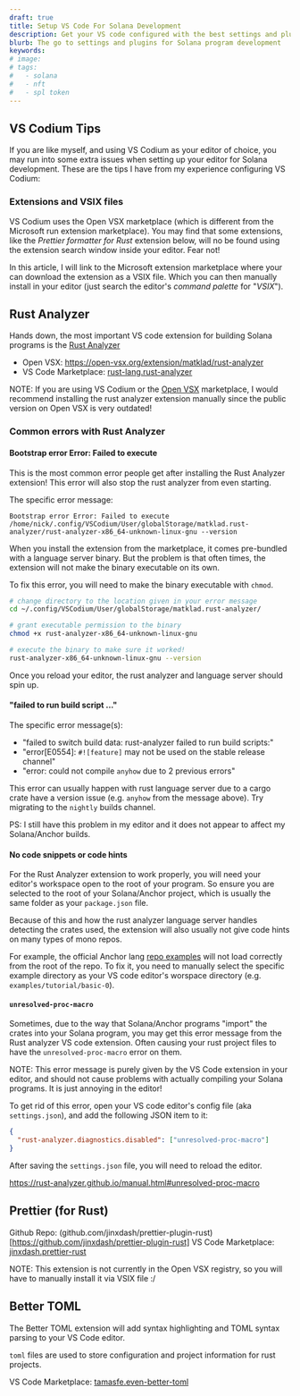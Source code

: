```yaml
---
draft: true
title: Setup VS Code For Solana Development
description: Get your VS code configured with the best settings and plugins for Solana/Anchor program development.
blurb: The go to settings and plugins for Solana program development
keywords:
# image:
# tags:
#   - solana
#   - nft
#   - spl token
---
```


## VS Codium Tips

If you are like myself, and using VS Codium as your editor of choice, you may run into some extra issues when setting up your editor for Solana development. These are the tips I have from my experience configuring VS Codium:

### Extensions and VSIX files

VS Codium uses the Open VSX marketplace (which is different from the Microsoft run extension marketplace). You may find that some extensions, like the _Prettier formatter for Rust_ extension below, will no be found using the extension search window inside your editor. Fear not!

In this article, I will link to the Microsoft extension marketplace where your can download the extension as a VSIX file. Which you can then manually install in your editor (just search the editor's _command palette_ for "_VSIX_").

## Rust Analyzer

Hands down, the most important VS code extension for building Solana programs is the [Rust Analyzer](https://rust-analyzer.github.io/)

- Open VSX: https://open-vsx.org/extension/matklad/rust-analyzer
- VS Code Marketplace: [rust-lang.rust-analyzer](https://marketplace.visualstudio.com/items?itemName=rust-lang.rust-analyzer)

NOTE: If you are using VS Codium or the [Open VSX](https://open-vsx.org/extension/matklad/rust-analyzer) marketplace, I would recommend installing the rust analyzer extension manually since the public version on Open VSX is very outdated!

### Common errors with Rust Analyzer

#### Bootstrap error Error: Failed to execute

This is the most common error people get after installing the Rust Analyzer extension! This error will also stop the rust analyzer from even starting.

The specific error message:

`Bootstrap error Error: Failed to execute /home/nick/.config/VSCodium/User/globalStorage/matklad.rust-analyzer/rust-analyzer-x86_64-unknown-linux-gnu --version`

When you install the extension from the marketplace, it comes pre-bundled with a language server binary. But the problem is that often times, the extension will not make the binary executable on its own.

To fix this error, you will need to make the binary executable with `chmod`.

```bash
# change directory to the location given in your error message
cd ~/.config/VSCodium/User/globalStorage/matklad.rust-analyzer/

# grant executable permission to the binary
chmod +x rust-analyzer-x86_64-unknown-linux-gnu

# execute the binary to make sure it worked!
rust-analyzer-x86_64-unknown-linux-gnu --version
```

Once you reload your editor, the rust analyzer and language server should spin up.

#### "failed to run build script ..."

The specific error message(s):

- "failed to switch build data: rust-analyzer failed to run build scripts:"
- "error[E0554]: `#![feature]` may not be used on the stable release channel"
- "error: could not compile `anyhow` due to 2 previous errors"

This error can usually happen with rust language server due to a cargo crate have a version issue (e.g. `anyhow` from the message above). Try migrating to the `nightly` builds channel.

PS: I still have this problem in my editor and it does not appear to affect my Solana/Anchor builds.

#### No code snippets or code hints

For the Rust Analyzer extension to work properly, you will need your editor's workspace open to the root of your program. So ensure you are selected to the root of your Solana/Anchor project, which is usually the same folder as your `package.json` file.

Because of this and how the rust analyzer language server handles detecting the crates used, the extension will also usually not give code hints on many types of mono repos.

For example, the official Anchor lang [repo examples](https://github.com/coral-xyz/anchor/tree/master/examples) will not load correctly from the root of the repo. To fix it, you need to manually select the specific example directory as your VS code editor's worspace directory (e.g. `examples/tutorial/basic-0`).

#### `unresolved-proc-macro`

Sometimes, due to the way that Solana/Anchor programs "import" the crates into your Solana program, you may get this error message from the Rust analyzer VS code extension. Often causing your rust project files to have the `unresolved-proc-macro` error on them.

NOTE: This error message is purely given by the VS Code extension in your editor, and should not cause problems with actually compiling your Solana programs. It is just annoying in the editor!

To get rid of this error, open your VS code editor's config file (aka `settings.json`), and add the following JSON item to it:

```json
{
  "rust-analyzer.diagnostics.disabled": ["unresolved-proc-macro"]
}
```

After saving the `settings.json` file, you will need to reload the editor.

https://rust-analyzer.github.io/manual.html#unresolved-proc-macro

## Prettier (for Rust)

Github Repo: (github.com/jinxdash/prettier-plugin-rust)[https://github.com/jinxdash/prettier-plugin-rust]
VS Code Marketplace: [jinxdash.prettier-rust](https://marketplace.visualstudio.com/items?itemName=jinxdash.prettier-rust)

NOTE: This extension is not currently in the Open VSX registry, so you will have to manually install it via VSIX file :/

## Better TOML

The Better TOML extension will add syntax highlighting and TOML syntax parsing to your VS Code editor.

`toml` files are used to store configuration and project information for rust projects.

VS Code Marketplace: [tamasfe.even-better-toml](https://marketplace.visualstudio.com/items?itemName=tamasfe.even-better-toml)
